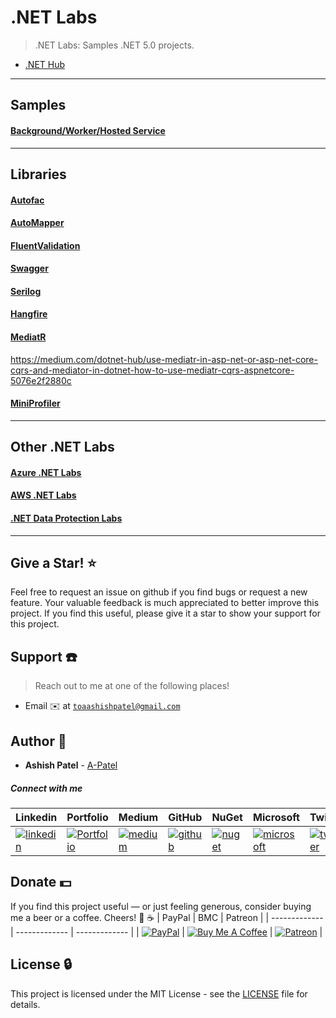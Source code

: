 
# .NET Labs

> .NET Labs: Samples .NET 5.0 projects.



- [.NET Hub](https://medium.com/dotnet-hub)



---



## Samples





#### [Background/Worker/Hosted Service](samples/hosted-services)



---



## Libraries





#### [Autofac](libraries/Autofac)


#### [AutoMapper](libraries/AutoMapper)


#### [FluentValidation](libraries/FluentValidation)


#### [Swagger](libraries/Swagger)


#### [Serilog](libraries/Serilog)


#### [Hangfire](libraries/Hangfire)


#### [MediatR](libraries/MediatR)
https://medium.com/dotnet-hub/use-mediatr-in-asp-net-or-asp-net-core-cqrs-and-mediator-in-dotnet-how-to-use-mediatr-cqrs-aspnetcore-5076e2f2880c


#### [MiniProfiler](libraries/MiniProfiler)





---


## Other .NET Labs


#### [Azure .NET Labs](https://github.com/a-patel/azure-labs)


#### [AWS .NET Labs](https://github.com/a-patel/aws-dotnet-labs)


#### [.NET Data Protection Labs](https://github.com/a-patel/dotnet-data-protection-labs)





---





## Give a Star! :star:

Feel free to request an issue on github if you find bugs or request a new feature. Your valuable feedback is much appreciated to better improve this project. If you find this useful, please give it a star to show your support for this project.


## Support :telephone:

> Reach out to me at one of the following places!

- Email :envelope: at <a href="mailto:toaashishpatel@gmail.com" target="_blank">`toaashishpatel@gmail.com`</a>


## Author :boy:

* **Ashish Patel** - [A-Patel](https://github.com/a-patel)


##### Connect with me

| Linkedin | Portfolio | Medium | GitHub | NuGet | Microsoft | Twitter | Facebook | Instagram |
|----------|----------|----------|----------|----------|----------|----------|----------|----------|
| [![linkedin](https://img.icons8.com/ios-filled/96/000000/linkedin.png)](https://www.linkedin.com/in/iamaashishpatel) | [![Portfolio](https://img.icons8.com/wired/96/000000/domain.png)](https://aashishpatel.netlify.app/) | [![medium](https://img.icons8.com/ios-filled/96/000000/medium-monogram.png)](https://iamaashishpatel.medium.com) | [![github](https://img.icons8.com/ios-glyphs/96/000000/github.png)](https://github.com/a-patel) | [![nuget](https://img.icons8.com/windows/96/000000/nuget.png)](https://nuget.org/profiles/iamaashishpatel) | [![microsoft](https://img.icons8.com/ios-filled/90/000000/microsoft.png)](https://docs.microsoft.com/en-us/users/iamaashishpatel) | [![twitter](https://img.icons8.com/ios-filled/96/000000/twitter.png)](https://twitter.com/aashish_mrcool) | [![facebook](https://img.icons8.com/ios-filled/90/000000/facebook.png)](https://www.facebook.com/aashish.mrcool) | [![instagram](https://img.icons8.com/ios-filled/90/000000/instagram-new.png)](https://www.instagram.com/iamaashishpatel/) |


## Donate :dollar:

If you find this project useful — or just feeling generous, consider buying me a beer or a coffee. Cheers! :beers: :coffee:
| PayPal | BMC | Patreon |
| ------------- | ------------- | ------------- |
| [![PayPal](https://www.paypalobjects.com/webstatic/en_US/btn/btn_donate_pp_142x27.png)](https://www.paypal.me/iamaashishpatel) | [![Buy Me A Coffee](https://www.buymeacoffee.com/assets/img/custom_images/orange_img.png)](https://www.buymeacoffee.com/iamaashishpatel) | [![Patreon](https://c5.patreon.com/external/logo/become_a_patron_button.png)](https://www.patreon.com/iamaashishpatel) |


## License :lock:

This project is licensed under the MIT License - see the [LICENSE](LICENSE) file for details.
